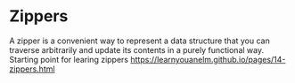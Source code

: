 # Zippers

A zipper is a convenient way to represent a data structure that you can traverse arbitrarily and update its contents in a purely functional way.
Starting point for learing zippers https://learnyouanelm.github.io/pages/14-zippers.html
